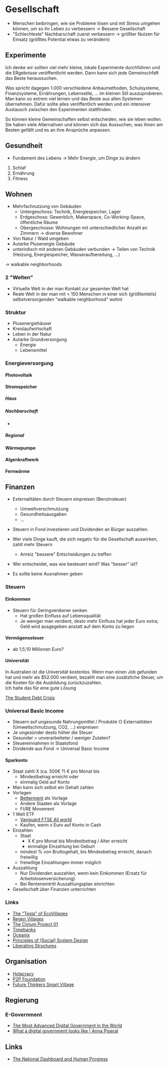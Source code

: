 # Gesellschaft

- Menschen beibringen, wie sie Probleme lösen und mit Stress umgehen können, um so ihr Leben zu verbessern
-> Bessere Gesellschaft
- "Schlechteste" Nachbarschaft zuerst verbessern
-> größter Nutzen für Einsatz (größtes Potential etwas zu verändern)

## Experimente

Ich denke wir sollten viel mehr kleine, lokale Experimente durchführen und die ERgebnisse veröffentlicht werden. Dann kann sich jede Gemeinschfaft das Beste heraussuchen. 

Was spricht dagegen 1.000 verschiedene Anbaumethoden, Schulsysteme, Finanzsysteme, Ernährungen, Lebensstile, ... im kleinen Stil auszuprobieren. Man kann so extrem viel lernen und das Beste aus allen Systemen übernehmen. Dafür sollte alles veröffentlich werden und ein intensiver Austausch zwischen den Experimenten stattfinden.

So können kleine Gemeinschaften selbst entscheiden, wie sie leben wollen. Sie haben viele Alternativen und können sich das Aussuchen, was ihnen am Besten gefällt und es an ihre Ansprüche anpassen.

## Gesundheit

- Fundament des Lebens
-> Mehr Energie, um Dinge zu ändern

1. Schlaf
2. Ernährung
3. Fitness

## Wohnen

- Mehrfachnutzung von Gebäuden
    + Untergeschoss: Technik, Energiespeicher, Lager
    + Erdgeschoss: Gewerblich, Makerspace, Co-Working-Space, öffentliche Räume
    + Obergeschosse: Wohnungen mit unterschiedlicher Anzahl an Zimmern -> diverse Bewohner
- Von Natur / Wald umgeben
- Autarke Plusenergie Gebäude
- unterirdisch mit anderen Gebäuden verbunden -> Teilen von Technik (Heizung, Energiespeicher, Wasseraufbereitung, ...)

-> walkable neighborhoods

### 2 "Welten"   
- Virtuelle Welt in der man Kontakt zur gesamten Welt hat
- Reale Welt in der man mit < 150 Menschen in einer sich (größtenteils) selbstversorgenden "walkable neighborhood" wohnt

### Struktur

- Plusenergiehäuser
- Kreislaufwirtschaft
- Leben in der Natur
- Autarke Grundversorgung
    + Energie
    + Lebensmittel

### Energieversorgung

#### Photovoltaik

#### Stromspeicher

##### Haus

##### Nachbarschaft

- 

##### Regional

#### Wärmepumpe

#### Algenkraftwerk

#### Fernwärme

## Finanzen

- Externalitäten durch Steuern einpreisen (Benzinsteuer)  
    + Umweltverschmutzung
    + Gesundheitsausgaben
    + ...
- Steuern in Fond investieren und Dividenden an Bürger auszahlen.
- Wer viele Dinge kauft, die sich negativ für die Gesellschaft auswirken, zahlt mehr Steuern
    + Anreiz "bessere" Entscheidungen zu treffen

- Wer entscheidet, was wie besteuert wird? Was "besser" ist?
- Es sollte keine Ausnahmen geben

### Steuern

#### Einkommen

- Steuern für Geringverdiener senken 
    + Hat großen Einfluss auf Lebensqualität
    + Je weniger man verdient, desto mehr Einfluss hat jeder Euro extra; Geld wird ausgegeben anstatt auf dem Konto zu liegen

#### Vermögenssteuer

- ab 1;5;10 Millionen Euro?

#### Universität

In Australien ist die Universität kostenlos. Wenn man einen Job gefunden hat und mehr als $52.000 verdient, bezahlt man eine zusätzliche Steuer, um die Kosten für die Ausbildung zurückzuzahlen.  
Ich halte das für eine gute Lösung

[The Student Debt Crisis](https://www.youtube.com/watch?v=Rqv0nuP4OAU&t=660s)

### Universal Basic Income

- Steuern auf ungesunde Nahrungsmittel / Produkte
    ○ Externalitäten (Umweltschmutzung, CO2, …) einpreisen
- Je ungesünder desto höher die Steuer
- Gesunder = unverarbeiteter / weniger Zutaten?
- Steuereinnahmen in Staatsfond
- Dividende aus Fond -> Universal Basic Income

#### Sparkonto

- Staat zahlt X (ca. 500€ ?) € pro Monat bis 
    + Mindestbetrag erreicht oder 
    + einmalig Geld auf Konto
- Man kann sich selbst ein Gehalt zahlen
- Vorlagen
    + [Betterment](https://www.betterment.com/investing/) als Vorlage 
    + Andere Staaten als Vorlage 
    + FI/RE Movement
- 1 Welt ETF
    + [Vanguard FTSE All world](https://www.justetf.com/de/etf-profile.html?isin=IE00B3RBWM25&from=search)
    + Kaufen, wenn x Euro auf Konto in Cash 
- Einzahlen
    + Staat
        * X € pro Monat bis Mindestbetrag / Alter erreicht
        * einmalige Einzahlung bei Geburt
    + mindest % von Bruttogehalt, bis Mindesbetrag erreicht, danach freiwillig
    + freiwillige Einzahlungen immer möglich
- Auszahlung
    + Nur Dividenden auszahlen, wenn kein Einkommen (Ersatz für Arbeitslosenversicherung)
    + Bei Renteneintritt Auszahlungsplan einrichten
- Gesellschaft über Finanzen unterrichten

### Links

- [The "Tesla" of EcoVillages](https://www.youtube.com/watch?v=kH_94v67upo)
- [Regen Villages](http://regenvillages.com/)
- [The Civium Project 01](https://www.youtube.com/watch?v=yXBAtdyBto0)
- [Timebanks](https://timebanks.org/)
- [Oceanix](https://oceanix.org/)
- [Principles of (Social) System Design](https://notebook.drmaciver.com/posts/2018-09-27-12:18.html)
- [Liberating Structures](http://www.liberatingstructures.com/ls-menu/)

## Organisation

- [Holacracy](https://www.holacracy.org/)
- [P2P Foundation](https://p2pfoundation.net/)
- [Future Thinkers Smart Village](https://futurethinkers.org/village/)

## Regierung

### E-Government

- [The Most Advanced Digital Government in the World](https://www.youtube.com/watch?v=nPJ7IVFNEhI)
- [What a digital government looks like | Anna Piperal](https://www.youtube.com/watch?v=kaU7IPlg9PA)

## Links

- [The National Dashboard and Human Progress](https://max2c.com/national-dashboard-and-human-progress/)

